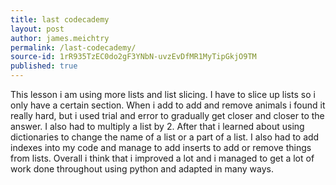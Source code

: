 ```yaml
---
title: last codecademy
layout: post
author: james.meichtry
permalink: /last-codecademy/
source-id: 1rR935TzEC0do2gF3YNbN-uvzEvDfMR1MyTipGkjO9TM
published: true
---
```

This lesson i am using more lists and list slicing. I have to slice up lists so i only have a certain section. When i add to add and remove animals i found it really hard, but i used trial and error to gradually get closer and closer to the answer. I also had to multiply a list by 2.  After that i learned about using dictionaries to change the name of a list or a part of a list. I also had to add indexes into my code and manage to add inserts to add or remove things from lists. Overall i think that i improved a lot and i managed to get a lot of work done throughout using python and adapted in many ways.

